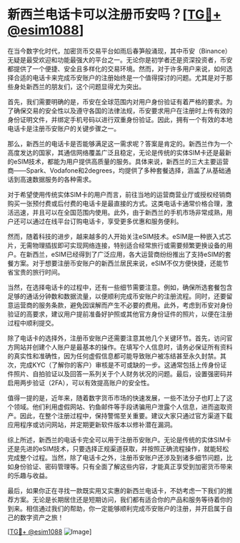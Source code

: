 # 新西兰电话卡可以注册币安吗？[[TG💪+ @esim1088](https://t.me/s/esim1088)]

在当今数字化时代，加密货币交易平台如雨后春笋般涌现，其中币安（Binance）无疑是最受欢迎和功能最强大的平台之一。无论你是初学者还是资深投资者，币安都提供了一个便捷、安全且多样化的交易环境。然而，对于许多用户来说，如何选择合适的电话卡来完成币安账户的注册始终是一个值得探讨的问题。尤其是对于那些身处新西兰的朋友们，这个问题显得尤为突出。

首先，我们需要明确的是，币安在全球范围内对用户身份验证有着严格的要求。为了确保交易的安全性以及遵守各国的法律法规，币安要求用户在注册时上传有效的身份证明文件，并绑定手机号码以进行双重身份验证。因此，拥有一个有效的本地电话卡是注册币安账户的关键步骤之一。

那么，新西兰的电话卡是否能够满足这一需求呢？答案是肯定的。新西兰作为一个高度发达的国家，其通信网络覆盖广泛且稳定，无论是传统的实体SIM卡还是最新的eSIM技术，都能为用户提供高质量的服务。具体来说，新西兰的三大主要运营商——Spark、Vodafone和2degrees，均提供了多种套餐选择，涵盖了从基础通话到高速数据服务的各种需求。

对于希望使用传统实体SIM卡的用户而言，前往当地的运营商营业厅或授权经销商购买一张预付费或后付费的电话卡是最直接的方式。这类电话卡通常价格合理，激活迅速，并且可以在全国范围内使用。此外，由于新西兰的手机市场非常成熟，用户还可以通过在线平台订购电话卡，享受更多优惠和服务便利。

然而，随着科技的进步，越来越多的人开始关注eSIM技术。eSIM是一种嵌入式芯片，无需物理插拔即可实现网络连接，特别适合经常旅行或需要频繁更换设备的用户。在新西兰，eSIM已经得到了广泛应用，各大运营商纷纷推出了支持eSIM的套餐方案。对于想要注册币安账户的新西兰居民来说，eSIM不仅方便快捷，还能节省宝贵的旅行时间。

当然，在选择电话卡的过程中，还有一些细节需要注意。例如，确保所选套餐包含足够的通话分钟数和数据流量，以便顺利完成币安账户的注册流程。同时，还要留意运营商的服务条款，避免因误解而产生不必要的费用。此外，考虑到币安对身份验证的高要求，建议用户提前准备好护照或其他官方身份证件的照片，以便在注册过程中顺利提交。

除了电话卡的选择外，注册币安账户还需要注意其他几个关键环节。首先，访问官方网站并创建个人账户是最基本的操作。在填写个人信息时，请务必保证所有资料的真实性和准确性，因为任何虚假信息都可能导致账户被冻结甚至永久封禁。其次，完成KYC（了解你的客户）审核是不可或缺的一步。这通常包括上传身份证件照片、自拍验证以及回答一系列关于个人财务状况的问题。最后，设置强密码并启用两步验证（2FA），可以有效提高账户的安全性。

值得一提的是，近年来，随着数字货币市场的快速发展，一些不法分子也盯上了这个领域。他们利用虚假网站、钓鱼邮件等手段诱骗用户泄露个人信息，进而盗取资产。因此，在整个注册过程中，保持警惕至关重要。建议大家只通过官方渠道下载应用程序或访问网站，并定期更新软件版本以修补潜在漏洞。

综上所述，新西兰的电话卡完全可以用于注册币安账户。无论是传统的实体SIM卡还是先进的eSIM技术，只要选择正规渠道获取，并按照正确流程操作，就能轻松完成整个过程。当然，除了电话卡之外，注册币安账户还涉及到诸多细节问题，比如身份验证、密码管理等。只有全面了解这些内容，才能真正享受到加密货币带来的乐趣与收益。

最后，如果你正在寻找一款既实用又实惠的新西兰电话卡，不妨考虑一下我们的推荐方案。无论是长期居住还是短期访问，我们都有适合你的产品和服务等待着你的到来。相信通过我们的帮助，你一定能够顺利完成币安账户的注册，并开启属于自己的数字资产之旅！

[[TG💪+ @esim1088](https://t.me/s/esim1088) ![Image](https://i.postimg.cc/4NQfJmqS/Snipaste-2025-05-13-00-14-12.png)]